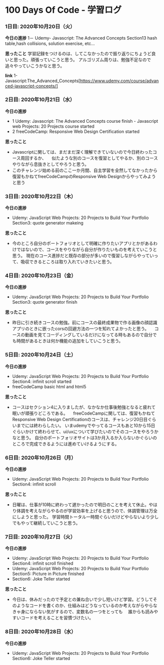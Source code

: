 # 100 Days Of Code - 学習ログ
### 1日目: 2020年10月20日（火）

**今日の進捗**
 1－ Udemy- Javascript: The Advanced Concepts Section13
         hash table,hash collisions, solution exercise, etc...
         
**思ったこと**
  学習記録をつけるのは、してこなかったので振り返りにちょうど良いと思った。頑張っていこうと思う。
  アルゴリズム周りは、勉強不足なので追々やっていこうかなと思う。
  
**link**
1-Javascript:The_Advanced_Concepts[https://www.udemy.com/course/advanced-javascript-concepts/]

### 2日目: 2020年10月21日（水）

**今日の進捗**
 - 1 Udemy: Javascript: The Advanced Concepts course finish
           - Javascript web Projects: 20 Projects course started 
 - 2 freeCodeCamp: Responsive Web Design Certification started
 
 **思ったこと**
  - Javascriptに関しては、まだまだ深く理解できていないので今日終わったコース周回するか、
  　似たような別のコースを復習としてやるか、別のコースやりながら息抜きとしてやろうと思う。
  - このチャレンジ始める前のここ一か月間、自主学習を全然してなかったから復習もかねてfreeCodeCampのResponsive Web Designからやってみようと思う
  
### 3日目: 2020年10月22日（木）
**今日の進捗**
 - Udemy: JavaScript Web Projects: 20 Projects to Build Your Portfolio Section3: quote generator makeing
   
**思ったこと**
 - 今のところ自分のポートフォリオとして明確に作りたいアプリとかがあるわけではないので、コースをやりながら自分が作りたいものを考えていこうと思う。
   現在のコース進捗だと既存の部分が多いので復習しながらやっていって、吸収できるところは取り入れていきたいと思う。
   
### 4日目: 2020年10月23日（金）
**今日の進捗**
 - Udemy: JavaScript Web Projects: 20 Projects to Build Your Portfolio Section3: quote generator finish
 
**思ったこと**
 - 昨日に引き続きコースの勉強。前にコースの最終成果物で作る画像の顔認識アプリのときに嵌ったcorsの回避方法の一つを知れてよかったと思う。
 　コースの動画を見てコーディングしているだけになってる時もあるので自分でも時間があるときは何か機能の追加をしていこうと思う。

### 5日目: 2020年10月24日（土）
**今日の進捗**
 - Udemy: JavaScript Web Projects: 20 Projects to Build Your Portfolio Section4: infinit scroll started
 - freeCodeCamp basic html and html5
 
**思ったこと**
 - コースはセクション4に入りましたが、なかなか仕事後勉強となると疲れて眠いが頑張りどころである。
 　freeCodeCampに関しては、復習もかねてResponsive Web Design Certificationのコースは、チャレンジ20日目ぐらいまでには終わらしたい。
  いまudemyでやってるコースもあと10から15日ぐらいかけて終わらせて、ui/uxについて学びたいのでそのコースをやろうかなと思う。
  自分のポートフォリオサイトは3か月入るか入らないかぐらいのところで完成できるようには進めていけるようにする。
  

### 6日目: 2020年10月26日（月）
**今日の進捗**
 - Udemy: JavaScript Web Projects: 20 Projects to Build Your Portfolio Section4: infinit scroll
 
**思ったこと**
 - 日曜は、仕事が10時に終わって遅かったので明日のことを考えて休止。やはり体調を考えながらやるのが学習効率を上げると思うので、体調管理は万全にしようと思った。
   学習時間トータル一時間ぐらいだけどやらないより少しでもやって継続していこうと思う。
   
### 7日目: 2020年10月27日（火）
**今日の進捗**
 - Udemy: JavaScript Web Projects: 20 Projects to Build Your Portfolio Section4: infinit scroll finished
 - Udemy: JavaScript Web Projects: 20 Projects to Build Your Portfolio Section5: Picture in Picture finished
 - Section6: Joke Teller started
 
**思ったこと**
 - 今日は、休みだったので予定との兼ね合いで少し短いけど学習。どうしてそのようなコードを書くのか、仕組みはどうなっているのか考えながらやらなきゃ身にならない気がするので、変数名の一つをとっても
 　誰からも読みやすいコードを考えることを習慣づけたい。

### 8日目: 2020年10月28日（水）
**今日の進捗**
 - Udemy: JavaScript Web Projects: 20 Projects to Build Your Portfolio Section6: Joke Teller started
 
